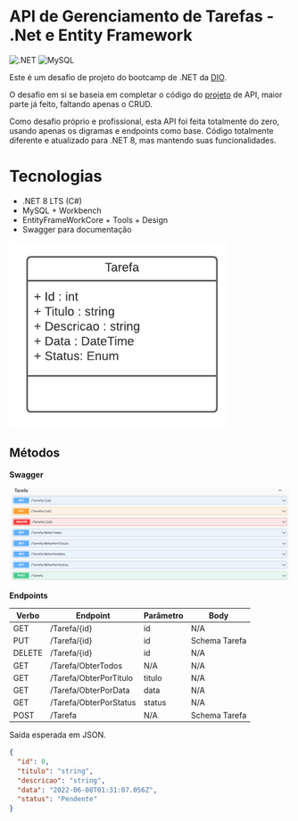 # API de Gerenciamento de Tarefas - .Net e Entity Framework
![.NET](https://img.shields.io/badge/.NET-8.0-blue)
![MySQL](https://img.shields.io/badge/MySQL-8-orange)

Este é um desafio de projeto do bootcamp de .NET da  [DIO](www.dio.me).

O desafio em si se baseia em completar o código do [projeto](https://github.com/digitalinnovationone/trilha-net-api-desafio/tree/main) de API, maior parte já feito, faltando apenas o CRUD.

Como desafio próprio e profissional, esta API foi feita totalmente do zero, usando apenas os digramas e endpoints como base. Código totalmente diferente e atualizado para .NET 8, mas mantendo suas funcionalidades.

# Tecnologias
- .NET 8 LTS (C#)
- MySQL + Workbench
- EntityFrameWorkCore +  Tools + Design
- Swagger para documentação

![Diagrama da classe Tarefa](assets/diagrama.png)

## Métodos 

**Swagger**


![Métodos Swagger](assets/swagger.png)


**Endpoints**


| Verbo  | Endpoint                | Parâmetro | Body          |
|--------|-------------------------|-----------|---------------|
| GET    | /Tarefa/{id}            | id        | N/A           |
| PUT    | /Tarefa/{id}            | id        | Schema Tarefa |
| DELETE | /Tarefa/{id}            | id        | N/A           |
| GET    | /Tarefa/ObterTodos      | N/A       | N/A           |
| GET    | /Tarefa/ObterPorTitulo  | titulo    | N/A           |
| GET    | /Tarefa/ObterPorData    | data      | N/A           |
| GET    | /Tarefa/ObterPorStatus  | status    | N/A           |
| POST   | /Tarefa                 | N/A       | Schema Tarefa |

Saída esperada em JSON.

```json
{
  "id": 0,
  "titulo": "string",
  "descricao": "string",
  "data": "2022-06-08T01:31:07.056Z",
  "status": "Pendente"
}
```